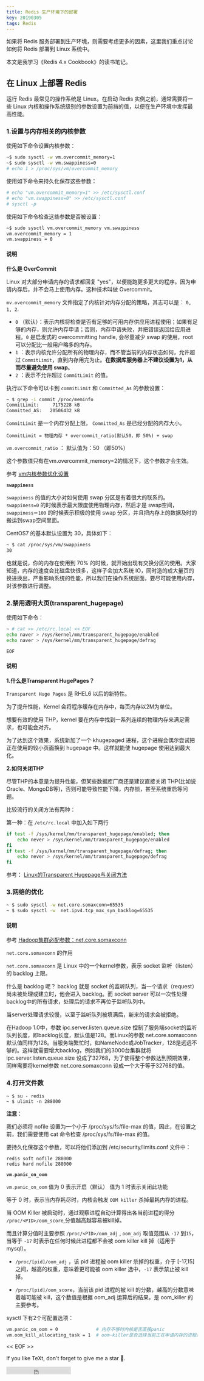 ```yaml
---
title: Redis 生产环境下的部署
key: 20190305
tags: Redis
---
```


如果将 Redis 服务部署到生产环境，则需要考虑更多的因素，这里我们重点讨论如何将 Redis 部署到 Linux 系统中。

本文是我学习《Redis 4.x Cookbook》的读书笔记。

<!--more-->


## 在 Linux 上部署 Redis

运行 Redis 最常见的操作系统是 Linux。在启动 Redis 实例之前，通常需要将一些 Linux 内核和操作系统级别的参数设置为前挡的值，以便在生产环境中发挥最高性能。

### 1.设置与内存相关的内核参数

使用如下命令设置内核参数：

```bash
~$ sudo sysctl -w vm.overcommit_memory=1
~$ sudo sysctl -w vm.swappiness=0
# echo 1 > /proc/sys/vm/overcommit_memory
```



使用如下命令来持久化保存这些参数：

```bash
# echo "vm.overcommit_memory=1" >> /etc/sysctl.conf
# echo "vm.swappiness=0" >> /etc/sysctl.conf
# sysctl -p

```

使用如下命令检查这些参数是否被设置：

```bash
~$ sudo sysctl vm.overcommit_memory vm.swappiness
vm.overcommit_memory = 1
vm.swappiness = 0
```

#### 说明

**什么是 OverCommit**

Linux 对大部分申请内存的请求都回复 "yes"，以便能跑更多更大的程序。因为申请内存后，并不会马上使用内存。这种技术叫做 Overcommit。


`mv.overcommit_memory` 文件指定了内核针对内存分配的策略，其志可以是： `0, 1, 2`.

- `0` （默认）：表示内核将检查是否有足够的可用内存供应用进程使用；如果有足够的内存，则允许内存申请；否则，内存申请失败，并把错误返回给应用进程。`0` 是启发式的 overcommitting handle, 会尽量减少 swap 的使用，root 可以分配比一般用户略多的内存。
- `1` ：表示内核允许分配所有的物理内存，而不管当前的内存状态如何，允许超过 `CommitLimit`，直到内存用完为止。**在数据库服务器上不建议设置为1，从而尽量避免使用 swap**。
- `2` ：表示不允许超过 `CommitLimit` 的值。

执行以下命令可以卡到 `commitLimit` 和 `Committed_As` 的参数设置：

```bash
~ $ grep -i commit /proc/meminfo
CommitLimit:     7175228 kB
Committed_AS:   20506432 kB
```

`CommitLimit` 是一个内存分配上限，
`Committed_As` 是已经分配的内存大小。

```
CommitLimit = 物理内存 * overcommit_ratio(默认50，即 50%) + swap
```

`vm.overcommit_ratio` ： 默认值为：50 （即50%）

这个参数值只有在vm.overcommit_memory=2的情况下，这个参数才会生效。


参考 [vm内核参数优化设置](http://www.cnblogs.com/wjoyxt/p/3777042.html)

**`swappiness`**


`swappiness` 的值的大小对如何使用 swap 分区是有着很大的联系的。`swappiness=0` 的时候表示最大限度使用物理内存，然后才是 swap空间，`swappiness＝100` 的时候表示积极的使用 swap 分区，并且把内存上的数据及时的搬运到swap空间里面。

CentOS7 的基本默认设置为 30，具体如下：
    
```bash
~ $ cat /proc/sys/vm/swappiness
30
```


也就是说，你的内存在使用到 70% 的时候，就开始出现有交换分区的使用。大家知道，内存的速度会比磁盘快很多，这样子会加大系统 IO，同时造的成大量页的换进换出，严重影响系统的性能，所以我们在操作系统层面，要尽可能使用内存，对该参数进行调整。



### 2.禁用透明大页(transparent_hugepage)

使用如下命令：

```bash
~ # cat >> /etc/rc.local << EOF
echo naver > /sys/kernel/mm/transparent_hugepage/enabled
echo naver > /sys/kernel/mm/transparent_hugepage/defrag 

EOF
```

#### 说明

**1.什么是Transparent HugePages？**

`Transparent Huge Pages` 是 RHEL6 以后的新特性。

为了提升性能，Kernel 会将程序缓存在内存中，每页内存以2M为单位。

想要有效的使用 THP，kernel 要在内存中找到一系列连续的物理内存来满足需求，也可能会对齐。

为了达到这个效果，系统新加了一个 khugepaged 进程，这个进程会偶尔尝试把正在使用的较小页面换到 hugepage 中。这样就能使 hugepage 使用达到最大化。

**2.如何关闭THP**

尽管THP的本意是为提升性能，但某些数据库厂商还是建议直接关闭 THP(比如说 Oracle、MongoDB等)，否则可能导致性能下降，内存锁，甚至系统重启等问题。

比较流行的关闭方法有两种：

第一种：在 `/etc/rc.local` 中加入如下两行

```bash
if test -f /sys/kernel/mm/transparent_hugepage/enabled; then
    echo never > /sys/kernel/mm/transparent_hugepage/enabled
fi
if test -f /sys/kernel/mm/transparent_hugepage/defrag; then
    echo never > /sys/kernel/mm/transparent_hugepage/defrag
fi
```

参考： [Linux的Transparent Hugepage与关闭方法](https://blog.csdn.net/ffwar/article/details/77853498 )



### 3.网络的优化

```bash
~ $ sudo sysctl -w net.core.somaxconn=65535
~ $ sudo sysctl -w  net.ipv4.tcp_max_syn_backlog=65535

```

#### 说明

参考 [Hadoop集群必配参数：net.core.somaxconn](https://www.tuicool.com/articles/nIZJFn)

`net.core.somaxconn` 的作用

`net.core.somaxconn` 是 Linux 中的一个kernel参数，表示 socket 监听（listen）的 backlog 上限。

什么是 backlog 呢？ backlog 就是 socket 的监听队列，当一个请求（request）尚未被处理或建立时，他会进入 backlog。而 socket server 可以一次性处理 backlog中的所有请求，处理后的请求不再位于监听队列中。

当server处理请求较慢，以至于监听队列被填满后，新来的请求会被拒绝。

在Hadoop 1.0中，参数 ipc.server.listen.queue.size 控制了服务端socket的监听队列长度，即backlog长度，默认值是128。而Linux的参数 net.core.somaxconn 默认值同样为128。当服务端繁忙时，如NameNode或JobTracker，128是远远不够的。这样就需要增大backlog，例如我们的3000台集群就将 ipc.server.listen.queue.size 设成了32768，为了使得整个参数达到预期效果，同样需要将kernel参数 net.core.somaxconn 设成一个大于等于32768的值。


### 4.打开文件数

```
~ $ su - redis
~ $ ulimit -n 288000
```

**注意**：

我们必须将 nofile 设置为一个小于 /proc/sys/fs/file-max 的值，因此，在设置之前，我们需要使用 cat 命令检查 /proc/sys/fs/file-max 的值。

要持久化保存这个参数，可以将他们添加到 /etc/security/limits.conf 文件中：

```
redis soft nofile 288000
redis hard nofile 288000
```

**`vm.panic_on_oom`**


`vm.panic_on_oom` 
值为 0 表示开启（默认）
值为 1 时表示关闭此功能

等于 0 时，表示当内存耗尽时，内核会触发 `OOM killer` 杀掉最耗内存的进程。

当 OOM Killer 被启动时，通过观察进程自动计算得出各当前进程的得分  `/proc/<PID>/oom_score`,分值越高越容易被kill掉。

而且计算分值时主要参照 `/proc/<PID>/oom_adj` ,  `oom_adj` 取值范围从 `-17` 到`15`，当等于 `-17` 时表示在任何时候此进程都不会被 oom killer kill 掉（适用于mysql）。

- `/proc/[pid]/oom_adj` ，该 pid 进程被 oom killer 杀掉的权重，介于  [-17,15] 之间，越高的权重，意味着更可能被 oom killer 选中，`-17` 表示禁止被 kill 掉。

- `/proc/[pid]/oom_score`，当前该 pid 进程的被 kill 的分数，越高的分数意味着越可能被 kill，这个数值是根据 oom_adj 运算后的结果，是 oom_killer 的主要参考。

sysctl 下有2个可配置选项：

```bash
vm.panic_on_oom = 0              # 内存不够时内核是否直接panic
vm.oom_kill_allocating_task = 1  # oom-killer是否选择当前正在申请内存的进程进行kill
```


<< EOF >>

If you like TeXt, don't forget to give me a star :star2:.

<iframe src="https://ghbtns.com/github-btn.html?user=kitian616&repo=jekyll-TeXt-theme&type=star&count=true" frameborder="0" scrolling="0" width="170px" height="20px"></iframe>
